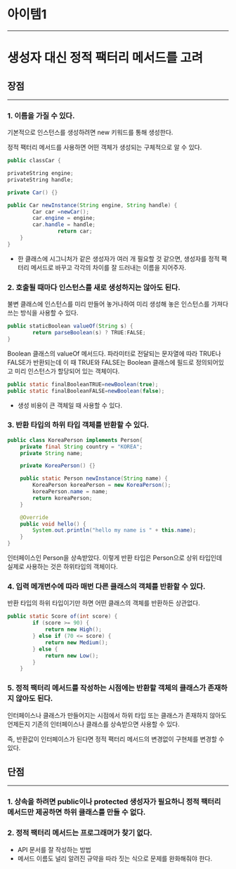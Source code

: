 
# 아이템1

---

# 생성자 대신 정적 팩터리 메서드를 고려

## 장점

---

### 1. 이름을 가질 수 있다.

기본적으로 인스턴스를 생성하려면 new 키워드를 통해 생성한다.

정적 팩터리 메서드를 사용하면 어떤 객체가 생성되는 구체적으로 알 수 있다.

```java
public classCar {

privateString engine;
privateString handle;

private Car() {}

public Car newInstance(String engine, String handle) {
        Car car =newCar();
        car.engine = engine;
        car.handle = handle;
				return car;
    }
}
```

- 한 클래스에 시그니처가 같은 생성자가 여러 개 필요할 것 같으면, 생성자를 정적 팩터리 메서드로 바꾸고 각각의 차이를 잘 드러내는 이름을 지어주자.

### 2. 호출될 때마다 인스턴스를 새로 생성하지는 않아도 된다.

불변 클래스에 인스턴스를 미리 만들어 놓거나하여 미리 생성해 놓은 인스턴스를 가져다 쓰는 방식을 사용할 수 있다.

```java
public staticBoolean valueOf(String s) {
		return parseBoolean(s) ? TRUE:FALSE;
}
```

Boolean 클래스의 valueOf 메서드다. 파라미터로 전달되는 문자열에 따라 TRUE나 FALSE가 반환되는데 이 때 TRUE와 FALSE는 Boolean 클래스에 필드로 정의되어있고 미리 인스턴스가 할당되어 있는 객체이다.

```java
public static finalBooleanTRUE=newBoolean(true);
public static finalBooleanFALSE=newBoolean(false);
```

- 생성 비용이 큰 객체일 때 사용할 수 있다.

### 3. 반환 타입의 하위 타입 객체를 반환할 수 있다.

```java
public class KoreaPerson implements Person{
    private final String country = "KOREA";
    private String name;

    private KoreaPerson() {}

    public static Person newInstance(String name) {
        KoreaPerson koreaPerson = new KoreaPerson();
        koreaPerson.name = name;
        return koreaPerson;
    }

    @Override
    public void hello() {
        System.out.println("hello my name is " + this.name);
    }
}
```

인터페이스인 Person을 상속받았다. 이렇게 반환 타입은 Person으로 상위 타입인데 실제로 사용하는 것은 하위타입의 객체이다. 

### 4. 입력 메개변수에 따라 매번 다른 클래스의 객체를 반환할 수 있다.

반환 타입의 하위 타입이기만 하면 어떤 클래스의 객체를 반환하든 상관없다.

```java
public static Score of(int score) {
        if (score >= 90) {
            return new High();
        } else if (70 <= score) {
            return new Medium();
        } else {
            return new Low();
        } 
    }
```

### 5. 정적 팩터리 메서드를 작성하는 시점에는 반환할 객체의 클래스가 존재하지 않아도 된다.

인터페이스나 클래스가 만들어지는 시점에서 하위 타입 또는 클래스가 존재하지 않아도 언제든지 기존의 인터페이스나 클래스를 상속받으면 사용할 수 있다. 

즉, 반환값이 인터페이스가 된다면 정적 팩터리 메서드의 변경없이 구현체를 변경할 수 있다.

## 단점

---

### 1. 상속을 하려면 public이나 protected 생성자가 필요하니 정적 팩터리 메서드만 제공하면 하위 클래스를 만들 수 없다.

### 2. 정적 팩터리 메서드는 프로그래머가 찾기 없다.

- API 문서를 잘 작성하는 방법
- 메서드 이름도 널리 알려진 규약을 따라 짓는 식으로 문제를 완화해줘야 한다.

